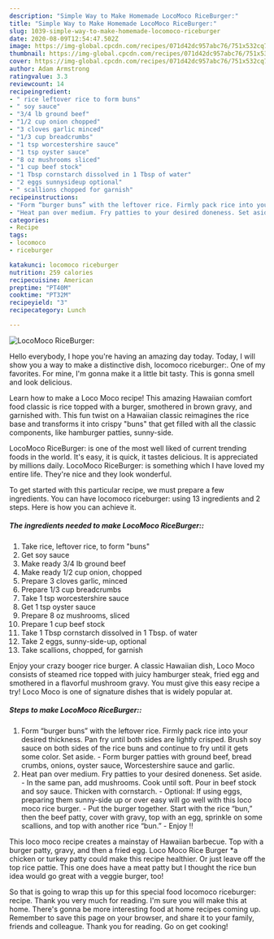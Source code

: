 ```yaml
---
description: "Simple Way to Make Homemade LocoMoco RiceBurger:"
title: "Simple Way to Make Homemade LocoMoco RiceBurger:"
slug: 1039-simple-way-to-make-homemade-locomoco-riceburger
date: 2020-08-09T12:54:47.502Z
image: https://img-global.cpcdn.com/recipes/071d42dc957abc76/751x532cq70/locomoco-riceburger-recipe-main-photo.jpg
thumbnail: https://img-global.cpcdn.com/recipes/071d42dc957abc76/751x532cq70/locomoco-riceburger-recipe-main-photo.jpg
cover: https://img-global.cpcdn.com/recipes/071d42dc957abc76/751x532cq70/locomoco-riceburger-recipe-main-photo.jpg
author: Adam Armstrong
ratingvalue: 3.3
reviewcount: 14
recipeingredient:
- " rice leftover rice to form buns"
- " soy sauce"
- "3/4 lb ground beef"
- "1/2 cup onion chopped"
- "3 cloves garlic minced"
- "1/3 cup breadcrumbs"
- "1 tsp worcestershire sauce"
- "1 tsp oyster sauce"
- "8 oz mushrooms sliced"
- "1 cup beef stock"
- "1 Tbsp cornstarch dissolved in 1 Tbsp of water"
- "2 eggs sunnysideup optional"
- " scallions chopped for garnish"
recipeinstructions:
- "Form “burger buns” with the leftover rice. Firmly pack rice into your desired thickness. Pan fry until both sides are lightly crisped. Brush soy sauce on both sides of the rice buns and continue to fry until it gets some color. Set aside. Form burger patties with ground beef, bread crumbs, onions, oyster sauce, Worcestershire sauce and garlic."
- "Heat pan over medium. Fry patties to your desired doneness. Set aside. In the same pan, add mushrooms. Cook until soft. Pour in beef stock and soy sauce. Thicken with cornstarch. Optional: If using eggs, preparing them sunny-side up or over easy will go well with this loco moco rice burger. Put the burger together. Start with the rice “bun,” then the beef patty, cover with gravy, top with an egg, sprinkle on some scallions, and top with another rice “bun.” Enjoy !!"
categories:
- Recipe
tags:
- locomoco
- riceburger

katakunci: locomoco riceburger 
nutrition: 259 calories
recipecuisine: American
preptime: "PT40M"
cooktime: "PT32M"
recipeyield: "3"
recipecategory: Lunch

---
```



![LocoMoco RiceBurger:](https://img-global.cpcdn.com/recipes/071d42dc957abc76/751x532cq70/locomoco-riceburger-recipe-main-photo.jpg)

Hello everybody, I hope you're having an amazing day today. Today, I will show you a way to make a distinctive dish, locomoco riceburger:. One of my favorites. For mine, I'm gonna make it a little bit tasty. This is gonna smell and look delicious.

Learn how to make a Loco Moco recipe! This amazing Hawaiian comfort food classic is rice topped with a burger, smothered in brown gravy, and garnished with. This fun twist on a Hawaiian classic reimagines the rice base and transforms it into crispy &#34;buns&#34; that get filled with all the classic components, like hamburger patties, sunny-side.

LocoMoco RiceBurger: is one of the most well liked of current trending foods in the world. It's easy, it is quick, it tastes delicious. It is appreciated by millions daily. LocoMoco RiceBurger: is something which I have loved my entire life. They're nice and they look wonderful.


To get started with this particular recipe, we must prepare a few ingredients. You can have locomoco riceburger: using 13 ingredients and 2 steps. Here is how you can achieve it.

<!--inarticleads1-->

##### The ingredients needed to make LocoMoco RiceBurger::

1. Take  rice, leftover rice, to form &#34;buns&#34;
1. Get  soy sauce
1. Make ready 3/4 lb ground beef
1. Make ready 1/2 cup onion, chopped
1. Prepare 3 cloves garlic, minced
1. Prepare 1/3 cup breadcrumbs
1. Take 1 tsp worcestershire sauce
1. Get 1 tsp oyster sauce
1. Prepare 8 oz mushrooms, sliced
1. Prepare 1 cup beef stock
1. Take 1 Tbsp cornstarch dissolved in 1 Tbsp. of water
1. Take 2 eggs, sunny-side-up, optional
1. Take  scallions, chopped, for garnish


Enjoy your crazy booger rice burger. A classic Hawaiian dish, Loco Moco consists of steamed rice topped with juicy hamburger steak, fried egg and smothered in a flavorful mushroom gravy. You must give this easy recipe a try! Loco Moco is one of signature dishes that is widely popular at. 

<!--inarticleads2-->

##### Steps to make LocoMoco RiceBurger::

1. Form “burger buns” with the leftover rice. Firmly pack rice into your desired thickness. Pan fry until both sides are lightly crisped. Brush soy sauce on both sides of the rice buns and continue to fry until it gets some color. Set aside. - Form burger patties with ground beef, bread crumbs, onions, oyster sauce, Worcestershire sauce and garlic.
1. Heat pan over medium. Fry patties to your desired doneness. Set aside. - In the same pan, add mushrooms. Cook until soft. Pour in beef stock and soy sauce. Thicken with cornstarch. - Optional: If using eggs, preparing them sunny-side up or over easy will go well with this loco moco rice burger. - Put the burger together. Start with the rice “bun,” then the beef patty, cover with gravy, top with an egg, sprinkle on some scallions, and top with another rice “bun.” - Enjoy !!


This loco moco recipe creates a mainstay of Hawaiian barbecue. Top with a burger patty, gravy, and then a fried egg. Loco Moco Rice Burger *a chicken or turkey patty could make this recipe healthier. Or just leave off the top rice pattie. This one does have a meat patty but I thought the rice bun idea would go great with a veggie burger, too! 

So that is going to wrap this up for this special food locomoco riceburger: recipe. Thank you very much for reading. I'm sure you will make this at home. There's gonna be more interesting food at home recipes coming up. Remember to save this page on your browser, and share it to your family, friends and colleague. Thank you for reading. Go on get cooking!
